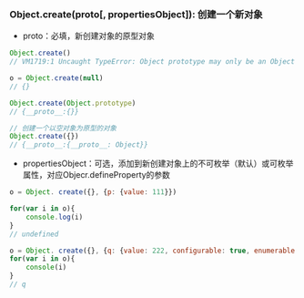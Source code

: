 ### Object.create\(proto\[, propertiesObject\]\): 创建一个新对象

* proto：必填，新创建对象的原型对象

```js
Object.create()
// VM1719:1 Uncaught TypeError: Object prototype may only be an Object or null: undefined

o = Object.create(null)
// {}

Object.create(Object.prototype)
// {__proto__:{}}

// 创建一个以空对象为原型的对象
Object.create({})
// {__proto__:{__proto__: Object}}
```

* propertiesObject：可选，添加到新创建对象上的不可枚举（默认）或可枚举属性，对应Objecr.defineProperty的参数

```js
o = Object. create({}, {p: {value: 111}})

for(var i in o){
    console.log(i)
}
// undefined

o = Object. create({}, {q: {value: 222, configurable: true, enumerable: true}})
for(var i in o){
    console(i)
}
// q
```



